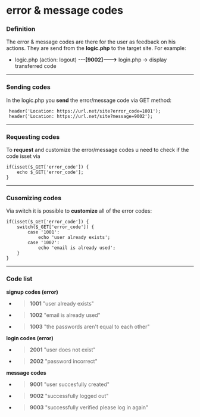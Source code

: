 ﻿# error & message codes

### Definition
The error & message codes are there for the user as feedback on his actions.
They are send from the **logic.php** to the target site. For example:

 - logic.php (action: logout) **---[9002]--->** login.php -> display transferred code

<hr>

### Sending codes
In the logic.php you **send** the error/message code via GET method:

     header('Location: https://url.net/site?error_code=1001');
     header('Location: https://url.net/site?message=9002');
 <hr>
 
### Requesting codes
To **request** and customize the error/message codes u need to check if the code isset via

	if(isset($_GET['error_code']) {
		echo $_GET['error_code'];
	}

<hr>

### Cusomizing codes
Via switch it is possible to **customize** all of the error codes:

    if(isset($_GET['error_code']) {
    	switch($_GET['error_code']) {
			case '1001':
				echo 'user already exists';
			case '1002':
				echo 'email is already used';
		}
    }
  <hr>

### Code list
	
**signup codes (error)**

 - > **1001**
   > "user already exists"
 - > **1002**
   > "email is already used"
 - > **1003**
   > "the passwords aren't equal to each other"

**login codes (error)**

 - > **2001**
   > "user does not exist"
   
 - > **2002**
   > "password incorrect"

**message codes**

 - > **9001**
   > "user succesfully created"

 - > **9002**
   > "successfully logged out"

 - > **9003**
   > "successfully verified please log in again"

